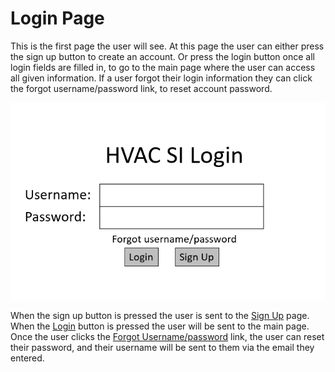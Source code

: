 # Login Page
This is the first page the user will see. At this page the user can either press the sign up button to create an account.
Or press the login button once all login fields are filled in, to go to the main page where the user can access all given information.
If a user forgot their login information they can click the forgot username/password link, to reset account password.

![LoginImage](https://github.com/RC11B/HVAC-Project/blob/master/Wire%20Frame/pictures/LoginPage.png)

When the sign up button is pressed the user is sent to the [Sign Up](SignUp.md) page.
<br>
When the [Login](MainPage.md) button is pressed the user will be sent to the main page.
<br>
Once the user clicks the [Forgot Username/password](ForgotAccountInfo.md) link, the user can reset their password, and their username will be sent to them via the email they entered.
